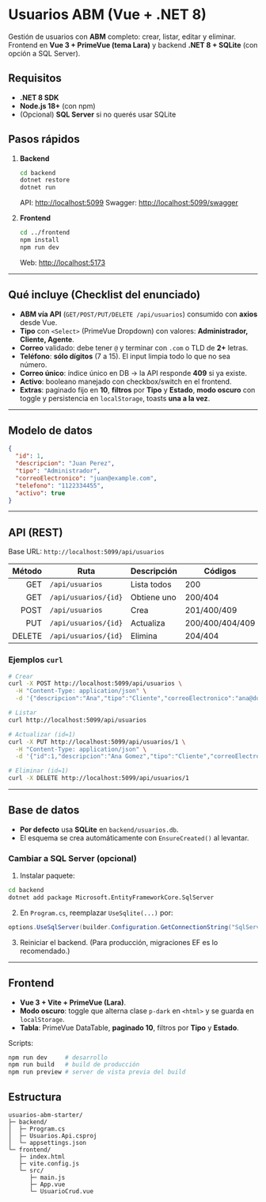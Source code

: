 # Usuarios ABM (Vue + .NET 8)

Gestión de usuarios con **ABM** completo: crear, listar, editar y eliminar.
Frontend en **Vue 3 + PrimeVue (tema Lara)** y backend **.NET 8 + SQLite** (con opción a SQL Server).

## Requisitos

* **.NET 8 SDK**
* **Node.js 18+** (con npm)
* (Opcional) **SQL Server** si no querés usar SQLite

## Pasos rápidos

1. **Backend**

   ```bash
   cd backend
   dotnet restore
   dotnet run
   ```

   API: [http://localhost:5099](http://localhost:5099)
   Swagger: [http://localhost:5099/swagger](http://localhost:5099/swagger)

2. **Frontend**

   ```bash
   cd ../frontend
   npm install
   npm run dev
   ```

   Web: [http://localhost:5173](http://localhost:5173)

---

## Qué incluye (Checklist del enunciado)

* **ABM vía API** (`GET/POST/PUT/DELETE /api/usuarios`) consumido con **axios** desde Vue.
* **Tipo** con `<Select>` (PrimeVue Dropdown) con valores: **Administrador, Cliente, Agente**.
* **Correo** validado: debe tener `@` y terminar con `.com` o TLD de **2+** letras.
* **Teléfono**: **sólo dígitos** (7 a 15). El input limpia todo lo que no sea número.
* **Correo único**: índice único en DB → la API responde **409** si ya existe.
* **Activo**: booleano manejado con checkbox/switch en el frontend.
* **Extras**: paginado fijo en **10**, **filtros** por **Tipo** y **Estado**, **modo oscuro** con toggle y persistencia en `localStorage`, toasts **una a la vez**.

---

## Modelo de datos

```json
{
  "id": 1,
  "descripcion": "Juan Perez",
  "tipo": "Administrador", 
  "correoElectronico": "juan@example.com",
  "telefono": "1122334455",
  "activo": true
}
```

---

## API (REST)

Base URL: `http://localhost:5099/api/usuarios`

| Método | Ruta                 | Descripción | Códigos         |
| -----: | -------------------- | ----------- | --------------- |
|    GET | `/api/usuarios`      | Lista todos | 200             |
|    GET | `/api/usuarios/{id}` | Obtiene uno | 200/404         |
|   POST | `/api/usuarios`      | Crea        | 201/400/409     |
|    PUT | `/api/usuarios/{id}` | Actualiza   | 200/400/404/409 |
| DELETE | `/api/usuarios/{id}` | Elimina     | 204/404         |

### Ejemplos `curl`

```bash
# Crear
curl -X POST http://localhost:5099/api/usuarios \
  -H "Content-Type: application/json" \
  -d '{"descripcion":"Ana","tipo":"Cliente","correoElectronico":"ana@dominio.com","telefono":"11223344","activo":true}'

# Listar
curl http://localhost:5099/api/usuarios

# Actualizar (id=1)
curl -X PUT http://localhost:5099/api/usuarios/1 \
  -H "Content-Type: application/json" \
  -d '{"id":1,"descripcion":"Ana Gomez","tipo":"Cliente","correoElectronico":"ana@dominio.com","telefono":"11998877","activo":false}'

# Eliminar (id=1)
curl -X DELETE http://localhost:5099/api/usuarios/1
```

---

## Base de datos

* **Por defecto** usa **SQLite** en `backend/usuarios.db`.
* El esquema se crea automáticamente con `EnsureCreated()` al levantar.

### Cambiar a SQL Server (opcional)

1. Instalar paquete:

```bash
cd backend
dotnet add package Microsoft.EntityFrameworkCore.SqlServer
```

2. En `Program.cs`, reemplazar `UseSqlite(...)` por:

```csharp
options.UseSqlServer(builder.Configuration.GetConnectionString("SqlServer"));
```


3. Reiniciar el backend. (Para producción, migraciones EF es lo recomendado.)

---

## Frontend

* **Vue 3 + Vite + PrimeVue (Lara)**.
* **Modo oscuro**: toggle que alterna clase `p-dark` en `<html>` y se guarda en `localStorage`.
* **Tabla**: PrimeVue DataTable, **paginado 10**, filtros por **Tipo** y **Estado**.

Scripts:

```bash
npm run dev     # desarrollo
npm run build   # build de producción
npm run preview # server de vista previa del build
```


## Estructura

```
usuarios-abm-starter/
├─ backend/
│  ├─ Program.cs
│  ├─ Usuarios.Api.csproj
│  └─ appsettings.json
└─ frontend/
   ├─ index.html
   ├─ vite.config.js
   └─ src/
      ├─ main.js
      ├─ App.vue
      └─ UsuarioCrud.vue
```

